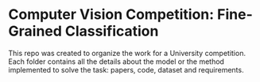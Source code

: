 # Computer Vision Competition: Fine-Grained Classification 
This repo was created to organize the work for a University competition. 
Each folder contains all the details about the model or the method implemented to solve the task: papers, code, dataset and requirements. 
